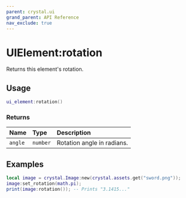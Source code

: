 ```yaml
---
parent: crystal.ui
grand_parent: API Reference
nav_exclude: true
---
```


# UIElement:rotation

Returns this element's rotation.

## Usage

```lua
ui_element:rotation()
```

### Returns

| Name    | Type     | Description                |
| :------ | :------- | :------------------------- |
| `angle` | `number` | Rotation angle in radians. |

## Examples

```lua
local image = crystal.Image:new(crystal.assets.get("sword.png"));
image:set_rotation(math.pi);
print(image:rotation()); -- Prints "3.1415..."
```
